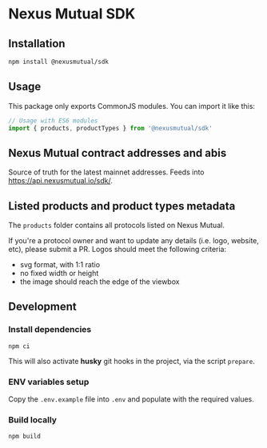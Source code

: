 # Nexus Mutual SDK

## Installation

```bash
npm install @nexusmutual/sdk
```

## Usage

This package only exports CommonJS modules. You can import it like this:

```js
// Usage with ES6 modules
import { products, productTypes } from '@nexusmutual/sdk'
```

## Nexus Mutual contract addresses and abis

Source of truth for the latest mainnet addresses. Feeds into https://api.nexusmutual.io/sdk/.

## Listed products and product types metadata

The `products` folder contains all protocols listed on Nexus Mutual.

If you're a protocol owner and want to update any details (i.e. logo, website, etc), please submit a PR.
Logos should meet the following criteria:
- svg format, with 1:1 ratio
- no fixed width or height
- the image should reach the edge of the viewbox

## Development

### Install dependencies

```
npm ci
```

This will also activate **husky** git hooks in the project, via the script `prepare`.

### ENV variables setup

Copy the `.env.example` file into `.env` and populate with the required values.


### Build locally

```
npm build
```